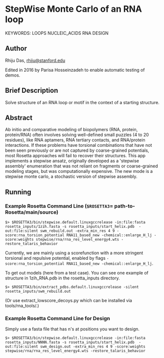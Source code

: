# StepWise Monte Carlo of an RNA loop

KEYWORDS: LOOPS NUCLEIC_ACIDS RNA DESIGN 

## Author
Rhiju Das, rhiju@stanford.edu

Edited in 2016 by Parisa Hosseinzadeh to enable automatic testing of demos.

## Brief Description

Solve structure of an RNA loop or motif in the context of a starting structure.

## Abstract

Ab initio and comparative modeling of biopolymers (RNA, protein, protein/RNA) often involves solving well-defined small puzzles (4 to 20 residues), like RNA aptamers, RNA tertiary contacts, and RNA/protein interactions. If these problems have torsional combinations that have not been seen previously or are not captured by coarse-grained potentials, most Rosetta approaches will fail to recover their structures.  This app implements a stepwise ansatz, originally developed as a 'stepwise assembly' enumeration that was not reliant on fragments or coarse-grained modeling stages, but was computationally expensive. The new mode is a stepwise monte carlo, a stochastic version of stepwise assembly. 


## Running

### Example Rosetta Command Line (`$ROSETTA3`= path-to-Rosetta/main/source)
```
$> $ROSETTA3/bin/stepwise.default.linuxgccrelease -in:file:fasta rosetta_inputs/1zih.fasta -s rosetta_inputs/start_helix.pdb  -out:file:silent swm_rebuild.out -extra_min_res 4 9 -score:rna_torsion_potential RNA11_based_new -chemical::enlarge_H_lj -score:weights stepwise/rna/rna_res_level_energy4.wts -restore_talaris_behavior
```
Currently, we are mainly using a scorefunction with a more stringent torsional and repulsive potential, enabled by flags `-score:rna_torsion_potential RNA11_based_new -chemical::enlarge_H_lj`. 

To get out models (here from a test case). You can see one example of structure in 1zih_RNA.pdb in the rosetta_inputs directory.

```
$> $ROSETTA3/bin/extract_pdbs.default.linuxgccrelease -silent rosetta_inputs/swm_rebuild.out 
```

(Or use extract_lowscore_decoys.py which can be installed via tools/rna_tools/.)

### Example Rosetta Command Line for Design
Simply use a fasta file that has n's at positions you want to design.

```
$> $ROSETTA3/bin/stepwise.default.linuxgccrelease -in:file:fasta rosetta_inputs/NNNN.fasta -s rosetta_inputs/start_helix.pdb  -out:file:silent swm_design.out -extra_min_res 4 9 -score:weights stepwise/rna/rna_res_level_energy4.wts -restore_talaris_behavior
```

